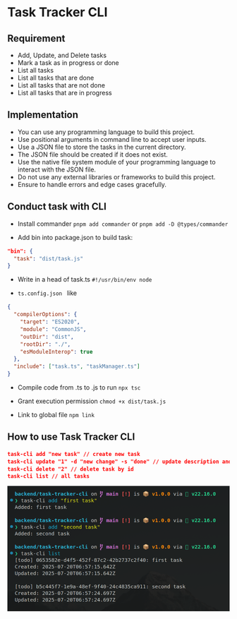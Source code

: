 # Task Tracker CLI

## Requirement 

- Add, Update, and Delete tasks
- Mark a task as in progress or done
- List all tasks
- List all tasks that are done
- List all tasks that are not done
- List all tasks that are in progress

## Implementation

- You can use any programming language to build this project.
- Use positional arguments in command line to accept user inputs.
- Use a JSON file to store the tasks in the current directory.
- The JSON file should be created if it does not exist.
- Use the native file system module of your programming language to interact with the JSON file.
- Do not use any external libraries or frameworks to build this project.
- Ensure to handle errors and edge cases gracefully.

## Conduct task with CLI
- Install commander ```pnpm add commander``` or ```pnpm add -D @types/commander```

- Add bin into package.json to build task:
```json
"bin": {
  "task": "dist/task.js"
}
```

- Write in a head of task.ts ```#!/usr/bin/env node``` 

- ```ts.config.json ``` like 
```json
{ 
  "compilerOptions": {
    "target": "ES2020",
    "module": "CommonJS",
    "outDir": "dist",
    "rootDir": "./",
    "esModuleInterop": true
  },
  "include": ["task.ts", "taskManager.ts"]
}
```
- Compile code from .ts to .js to run ```npx tsc ```
- Grant execution permission ```chmod +x dist/task.js```

- Link to global file ```npm link```

## How to use Task Tracker CLI

```json
task-cli add "new task" // create new task
task-cli update "1" -d "new change" -s "done" // update description and status by id
task-cli delete "2" // delete task by id
task-cli list // all tasks
```

<img src="../assets/task-tracker.png" />
